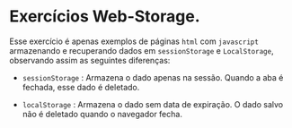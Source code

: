 # Exercícios Web-Storage.

Esse exercício é apenas exemplos de páginas `html` com `javascript` armazenando e recuperando dados em `sessionStorage` e `LocalStorage`, observando assim as seguintes diferenças:

- `sessionStorage` : Armazena o dado apenas na sessão. Quando a aba é fechada, esse dado é deletado.

- `localStorage` : Armazena o dado sem data de expiração. O dado salvo não é deletado quando o navegador fecha.
